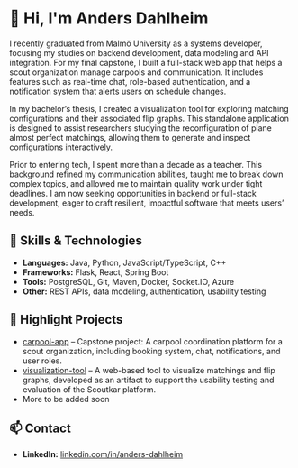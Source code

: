 # 👋 Hi, I'm Anders Dahlheim

I recently graduated from Malmö University as a systems developer, focusing my studies on backend development, data modeling and API integration. For my final capstone, I built a full-stack web app that helps a scout organization manage carpools and communication. It includes features such as real-time chat, role-based authentication, and a notification system that alerts users on schedule changes.

In my bachelor’s thesis, I created a visualization tool for exploring matching configurations and their associated flip graphs. This standalone application is designed to assist researchers studying the reconfiguration of plane almost perfect matchings, allowing them to generate and inspect configurations interactively.

Prior to entering tech, I spent more than a decade as a teacher. This background refined my communication abilities, taught me to break down complex topics, and allowed me to maintain quality work under tight deadlines. I am now seeking opportunities in backend or full-stack development, eager to craft resilient, impactful software that meets users’ needs.

## 🔧 Skills & Technologies

- **Languages:** Java, Python, JavaScript/TypeScript, C++
- **Frameworks:** Flask, React, Spring Boot
- **Tools:** PostgreSQL, Git, Maven, Docker, Socket.IO, Azure
- **Other:** REST APIs, data modeling, authentication, usability testing

## 📌 Highlight Projects

- [carpool-app](https://github.com/sczcz/carpool-app) – Capstone project: A carpool coordination platform for a scout organization, including booking system, chat, notifications, and user roles.
- [visualization-tool](https://github.com/sczcz/visualization-tool) – A web-based tool to visualize matchings and flip graphs, developed as an artifact to support the usability testing and evaluation of the Scoutkar platform.
- More to be added soon

## 📫 Contact

- **LinkedIn:** [linkedin.com/in/anders-dahlheim](https://www.linkedin.com/in/anders-dahlheim/)


<!---
sczcz/sczcz is a ✨ special ✨ repository because its `README.md` (this file) appears on your GitHub profile.
You can click the Preview link to take a look at your changes.
--->
